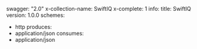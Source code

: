 swagger: "2.0"
x-collection-name: SwiftIQ
x-complete: 1
info:
  title: SwiftIQ
  version: 1.0.0
schemes:
- http
produces:
- application/json
consumes:
- application/json